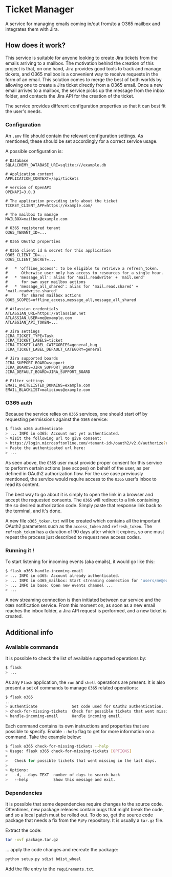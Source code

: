 # Ticket Manager

A service for managing emails coming in/out from/to a O365 mailbox and integrates them with Jira.

## How does it work?

This service is suitable for anyone looking to create Jira tickets from the emails arriving to a mailbox. The motivation
behind the creation of this project is that, on one hand, Jira provides good tools to track and manage tickets, and O365
mailbox is a convenient way to receive requests in the form of an email. This solution comes to merge the best of both
worlds by allowing one to create a Jira ticket directly from a O365 email. Once a new email arrives to a mailbox, the
service picks up the message from the inbox folder, and contacts the Jira API for the creation of the ticket.

The service provides different configuration properties so that it can best fit the user's needs.

### Configuration

An ```.env``` file should contain the relevant configuration settings. As mentioned, these should be set accordingly for
a correct service usage.

A possible configuration is:

    # Database
    SQLALCHEMY_DATABASE_URI=sqlite:///example.db

    # Application context
    APPLICATION_CONTEXT=/api/tickets
    
    # version of OpenAPI
    OPENAPI=3.0.3
    
    # The application providing info about the ticket
    TICKET_CLIENT_APP=https://example.com/
    
    # The mailbox to manage
    MAILBOX=mailbox@example.com
    
    # O365 registered tenant
    O365_TENANT_ID=...
    
    # O365 OAuth2 properties
    
    # O365 client id & secret for this application
    O365_CLIENT_ID=...
    O365_CLIENT_SECRET=...
    
    #   * 'offline_access': to be eligible to retrieve a refresh_token.
    #      Otherwise user only has access to resources for a single hour.
    #   * 'message_all': alias for 'mail.readwrite' + 'mail.send'
    #      for own user mailbox actions
    #   * 'message_all_shared': alias for 'mail.read.shared' + 'mail.readwrite.shared'
    #      for shared mailbox actions
    O365_SCOPES=offline_access,message_all,message_all_shared
    
    # Atlassian credentials
    ATLASSIAN_URL=https://atlassian.net
    ATLASSIAN_USER=me@example.com
    ATLASSIAN_API_TOKEN=...
    
    # Jira settings
    JIRA_TICKET_TYPE=Task
    JIRA_TICKET_LABELS=ticket
    JIRA_TICKET_LABEL_CATEGORIES=general,bug
    JIRA_TICKET_LABEL_DEFAULT_CATEGORY=general
    
    # Jira supported boards
    JIRA_SUPPORT_BOARD=support
    JIRA_BOARDS=JIRA_SUPPORT_BOARD
    JIRA_DEFAULT_BOARD=JIRA_SUPPORT_BOARD
    
    # Filter settings
    EMAIL_WHITELISTED_DOMAINS=example.com
    EMAIL_BLACKLIST=malicious@example.com

### O365 auth

Because the service relies on ```O365``` services, one should start off by requesting permissions against the ```O365```
service:

```bash
$ flask o365 authenticate
> ... INFO in o365: Account not yet authenticated.
> Visit the following url to give consent:
> https://login.microsoftonline.com/<tenant-id>/oauth2/v2.0/authorize?response_type=code&...
> Paste the authenticated url here:
> ...
```

As seen above, the ```O365``` user must provide proper consent for this service to perform certain actions (see scopes)
on behalf of the user, as per defined in OAuth2 authorization flow. For the use case previously mentioned, the service
would require access to the ```O365``` user's inbox to read its content.

The best way to go about it is simply to open the link in a browser and accept the requested consents. The ```O365```
will redirect to a link containing the so desired authorization code. Simply paste that response link back to the
terminal, and it's done.

A new file ```o365_token.txt``` will be created which contains all the important OAuth2 parameters such as
the ```access_token``` and ```refresh_token```. The ```refresh_token``` has a duration of 90 days after which it
expires, so one must repeat the process just described to request new access codes.

### Running it !

To start listening for incoming events (aka emails), it would go like this:

```bash
$ flask o365 handle-incoming-email
> ... INFO in o365: Account already authenticated.
> ... INFO in o365_mailbox: Start streaming connection for 'users/me@example.com' ...
> ... INFO in base: Open new events channel ...
> ...
```

A new streaming connection is then initiated between our service and the ```O365``` notification service. From this
moment on, as soon as a new email reaches the inbox folder, a Jira API request is performed, and a new ticket is
created.

## Additional info

### Available commands

It is possible to check the list of available supported operations by:

```bash
$ flask
> ...
```

As any ```Flask``` application, the ```run``` and ```shell``` operations are present. It is also present a set of
commands to manage ```O365``` related operations:

```bash
$ flask o365
...
> authenticate               Set code used for OAuth2 authentication.
> check-for-missing-tickets  Check for possible tickets that went missing...
> handle-incoming-email      Handle incoming email.
```

Each command contains its own instructions and properties that are possible to specify. Enable ```--help``` flag to get
for more information on a command. Take the example below:

```bash
$ flask o365 check-for-missing-tickets --help
> Usage: flask o365 check-for-missing-tickets [OPTIONS]
>
>   Check for possible tickets that went missing in the last days.
>
> Options:
>   -d, --days TEXT  number of days to search back
>   --help           Show this message and exit.
```

### Dependencies

It is possible that some dependencies require changes to the source code. Oftentimes, new package releases contain bugs
that might break the code, and so a local patch must be rolled out. To do so, get the source code package that needs a
fix from the ```PiPy``` repository. It is usually a ```tar.gz``` file.

Extract the code:

```bash
tar -xvf package.tar.gz
```

... apply the code changes and recreate the package:

```bash
python setup.py sdist bdist_wheel
```

Add the file entry to the ```requirements.txt```.
